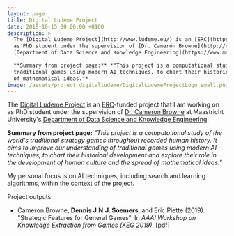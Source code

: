 ```yaml
---
layout: page
title: Digital Ludeme Project
date: 2018-10-15 00:00:00 +0100
description: >
  The [Digital Ludeme Project](http://www.ludeme.eu/) is an [ERC](https://erc.europa.eu/)-funded project that I am working on 
  as PhD student under the supervision of [Dr. Cameron Browne](http://cambolbro.com/) at Maastricht University's 
  [Department of Data Science and Knowledge Engineering](https://www.maastrichtuniversity.nl/about-um/faculties/science-and-engineering/fse-departments/department-data-science-and-knowledge).
  
  **Summary from project page:** *"This project is a computational study of the world's traditional strategy games throughout recorded human history. It aims to improve our understanding of 
  traditional games using modern AI techniques, to chart their historical development and explore their role in the development of human culture and the spread 
  of mathematical ideas."*
image: /assets/project_digitalludeme/DigitalLudemeProjectLogo_small.png
---
```


The [Digital Ludeme Project](http://www.ludeme.eu/) is an [ERC](https://erc.europa.eu/)-funded project that I am working on 
as PhD student under the supervision of [Dr. Cameron Browne](http://cambolbro.com/) at Maastricht University's 
[Department of Data Science and Knowledge Engineering](https://www.maastrichtuniversity.nl/about-um/faculties/science-and-engineering/fse-departments/department-data-science-and-knowledge).

**Summary from project page:** *"This project is a computational study of the world's traditional strategy games throughout recorded human history. It aims to improve our understanding of 
traditional games using modern AI techniques, to chart their historical development and explore their role in the development of human culture and the spread 
of mathematical ideas."*

My personal focus is on AI techniques, including search and learning algorithms, within the context of the project.

Project outputs:

- Cameron Browne, **Dennis J.N.J. Soemers**, and Eric Piette (2019). "Strategic Features for General Games".
In *AAAI Workshop on Knowledge Extraction from Games (KEG 2019)*. [[pdf]](/assets/publications/AAAI_KEG2019_Features.pdf)